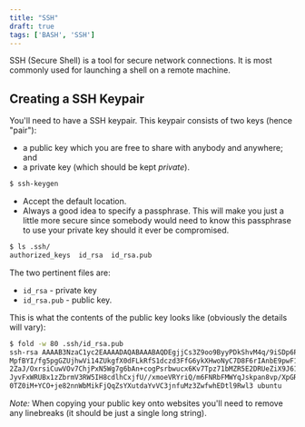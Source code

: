 ```yaml
---
title: "SSH"
draft: true
tags: ['BASH', 'SSH']
---
```


SSH (Secure Shell) is a tool for secure network connections. It is most commonly used for launching a shell on a remote machine.

## Creating a SSH Keypair

You'll need to have a SSH keypair. This keypair consists of two keys (hence "pair"):

- a public key which you are free to share with anybody and anywhere; and
- a private key (which should be kept *private*).

```bash
$ ssh-keygen
```

- Accept the default location.
- Always a good idea to specify a passphrase. This will make you just a little more secure since somebody would need to know this passphrase to use your private key should it ever be compromised.

```bash
$ ls .ssh/
authorized_keys  id_rsa  id_rsa.pub
```

The two pertinent files are:

- `id_rsa` - private key
- `id_rsa.pub` - public key.

This is what the contents of the public key looks like (obviously the details will vary):

```bash
$ fold -w 80 .ssh/id_rsa.pub 
ssh-rsa AAAAB3NzaC1yc2EAAAADAQABAAABAQDEgjjCs3Z9oo9ByyPDkShvM4q/9iSDp6R8837ywg5N
MpfBYI/fg5pgGZUjhwVi14ZUkgfX0dFLkRfS1dczd3FfG6ykXHwoNyC7D8F6rIAnbE9pwF1fIMsTGaue
2ZaJ/OxrsiCuwVOv7ChjPxN5Wg7g6bAn+cogPsrbwucx6Kv7Tpz71bMZR5E2DRUeZiX9J61U8rDrxVoV
JyvFxWRUBx1zZbrmV3RW5IH8cdlhCxjfU//xmoeVRYriQ/m6FNRbFMWYqJskpan8vp/XpGR22x+o5nDD
0TZ0iM+YCO+je82nnWbMikFjQqZsYXutdaYvVC3jnfuMz3ZwfwhEDtl9Rwl3 ubuntu
```

*Note:* When copying your public key onto websites you'll need to remove any linebreaks (it should be just a single long string).